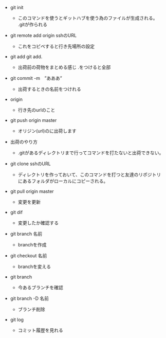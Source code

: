 - git init

    - このコマンドを使うとギットハブを使う為のファイルが生成される。
    .gitが作られる

- git remote add origin sshのURL

    - これをコピペすると行き先場所の設定


- git add git add.

    - 出荷前の荷物をまとめる感じ
    .をつけると全部
- git commit -m　”あああ”

    - 出荷するときの名前をつけれる
- origin

    - 行き先のurlのこと
- git push origin master

    - オリジン(url)のに出荷します
- 出荷のやり方

    - .gitがあるディレクトリまで行ってコマンドを打たないと出荷できない。
- git clone sshのURL

    - ディレクトリを作っておいて、このコマンドを打つと友達のリポジトリにあるフォルダがローカルにコピーされる。
- git pull origin 
master

    - 変更を更新

- git dif

    - 変更したか確認する

- git branch 名前

    - branchを作成

- git checkout 名前

    - branchを変える

- git branch

    - 今あるブランチを確認

- git branch -D 名前

    - ブランチ削除

- git log

    - コミット履歴を見れる